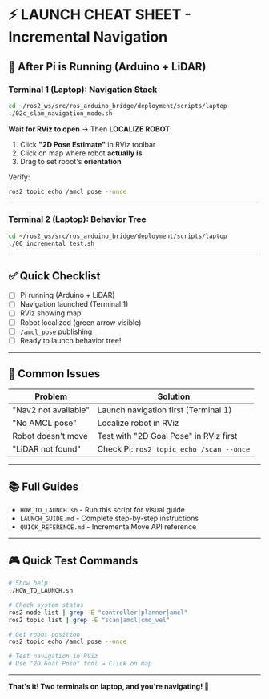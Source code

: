 # ⚡ LAUNCH CHEAT SHEET - Incremental Navigation

## 🎯 After Pi is Running (Arduino + LiDAR)

### **Terminal 1 (Laptop): Navigation Stack**

```bash
cd ~/ros2_ws/src/ros_arduino_bridge/deployment/scripts/laptop
./02c_slam_navigation_mode.sh
```

**Wait for RViz to open** → Then **LOCALIZE ROBOT**:
1. Click **"2D Pose Estimate"** in RViz toolbar
2. Click on map where robot **actually is**
3. Drag to set robot's **orientation**

Verify:
```bash
ros2 topic echo /amcl_pose --once
```

---

### **Terminal 2 (Laptop): Behavior Tree**

```bash
cd ~/ros2_ws/src/ros_arduino_bridge/deployment/scripts/laptop
./06_incremental_test.sh
```

---

## ✅ Quick Checklist

- [ ] Pi running (Arduino + LiDAR)
- [ ] Navigation launched (Terminal 1)
- [ ] RViz showing map
- [ ] Robot localized (green arrow visible)
- [ ] `/amcl_pose` publishing
- [ ] Ready to launch behavior tree!

---

## 🚨 Common Issues

| Problem | Solution |
|---------|----------|
| "Nav2 not available" | Launch navigation first (Terminal 1) |
| "No AMCL pose" | Localize robot in RViz |
| Robot doesn't move | Test with "2D Goal Pose" in RViz first |
| "LiDAR not found" | Check Pi: `ros2 topic echo /scan --once` |

---

## 📚 Full Guides

- `HOW_TO_LAUNCH.sh` - Run this script for visual guide
- `LAUNCH_GUIDE.md` - Complete step-by-step instructions
- `QUICK_REFERENCE.md` - IncrementalMove API reference

---

## 🎮 Quick Test Commands

```bash
# Show help
./HOW_TO_LAUNCH.sh

# Check system status
ros2 node list | grep -E "controller|planner|amcl"
ros2 topic list | grep -E "scan|amcl|cmd_vel"

# Get robot position
ros2 topic echo /amcl_pose --once

# Test navigation in RViz
# Use "2D Goal Pose" tool → Click on map
```

---

**That's it! Two terminals on laptop, and you're navigating! 🚀**
